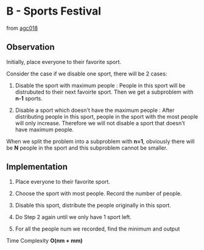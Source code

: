 # B - Sports Festival
from [agc018](https://atcoder.jp/contests/agc018/tasks)

## Observation

Initially, place everyone to their favorite sport.

Consider the case if we disable one sport, there will be 2 cases:

1. Disable the sport with maximum people : People in this sport will be distrubuted to their next favoirte sport.  Then we get a subproblem with **n-1** sports.

2. Disable a sport which doesn't have the maximum people : After distributing people in this sport, people in the sport with the most people will only increase.  Therefore we will not disable a sport that doesn't have maximum people.

When we split the problem into a subproblem with **n=1**, obviously there will be **N** people in the sport and this subproblem cannot be smaller.

## Implementation

1. Place everyone to their favorite sport.

2. Choose the sport with most people.  Record the number of people.

3. Disable this sport, distribute the people originally in this sport.

4. Do Step 2 again until we only have 1 sport left.

5. For all the people num we recorded, find the minimum and output

Time Complexity **O(nm + mm)**
